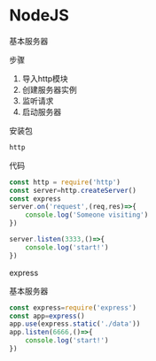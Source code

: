 # NodeJS

基本服务器

步骤

1. 导入http模块
2. 创建服务器实例
3. 监听请求
4. 启动服务器

安装包

```js
http
```

代码

```js
const http = require('http')
const server=http.createServer()
const express
server.on('request',(req,res)=>{
    console.log('Someone visiting')
})

server.listen(3333,()=>{
    console.log('start!')
})
```

express

基本服务器

```js
const express=require('express')
const app=express()
app.use(express.static('./data'))
app.listen(6666,()=>{
    console.log('start!')
})
```


